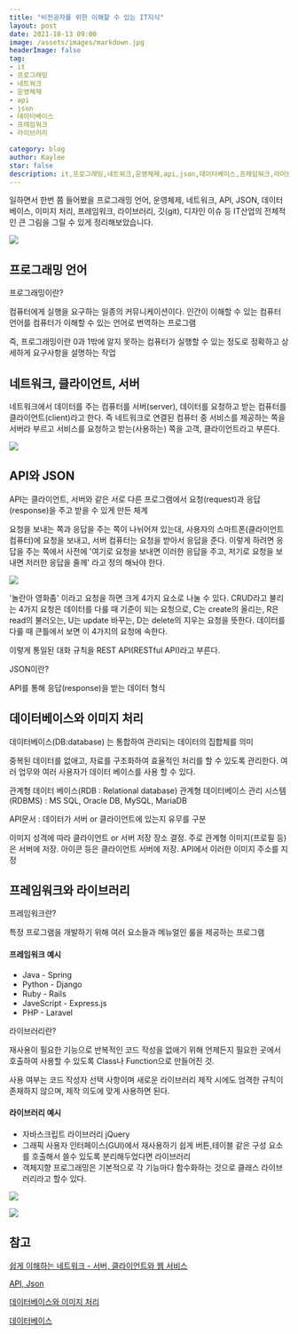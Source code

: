 ```yaml
---
title: "비전공자를 위한 이해할 수 있는 IT지식"
layout: post
date: 2021-10-13 09:00
image: /assets/images/markdown.jpg
headerImage: false
tag:
- it
- 프로그래밍
- 네트워크
- 운영체제
- api
- json
- 데이터베이스
- 프레임워크
- 라이브러리

category: blog
author: Kaylee
star: false
description: it,프로그래밍,네트워크,운영체제,api,json,데이터베이스,프레임워크,라이브러리
---
```





일하면서 한번 쯤 들어봤을 프로그래밍 언어, 운영체제, 네트워크, API, JSON, 데이터베이스, 이미지 처리, 프레임워크, 라이브러리, 깃(git), 디자인 이슈 등 IT산업의 전체적인 큰 그림을 그릴 수 있게 정리해보았습니다.

![](https://aws-code.d2.co.kr/kaylee/images/it/01.jpg)



## 프로그래밍 언어

프로그래밍이란? 

컴퓨터에게 실행을 요구하는 일종의 커뮤니케이션이다. 인간이 이해할 수 있는 컴퓨터 언어를 컴퓨터가 이해할 수 있는 언어로 번역하는 프로그램

즉, 프로그래밍이란 0과 1밖에 알지 못하는 컴퓨터가 실행할 수 있는 정도로 정확하고 상세하게 요구사항을 설명하는 작업



## 네트워크, 클라이언트, 서버

네트워크에서 데이터를 주는 컴퓨터를 서버(server), 데이터를 요청하고 받는 컴퓨터를 클라이언트(client)라고 한다. 즉 네트워크로 연결된 컴퓨터 중 서비스를 제공하는 쪽을 서버라 부르고 서비스를 요청하고 받는(사용하는) 쪽을 고객, 클라이언트라고 부른다.

![](https://aws-code.d2.co.kr/kaylee/images/it/02.png)

## API와 JSON

API는 클라이언트, 서버와 같은 서로 다른 프로그램에서 요청(request)과 응답(response)을 주고 받을 수 있게 만든 체계

요청을 보내는 쪽과 응답을 주는 쪽이 나뉘어져 있는대, 사용자의 스마트폰(클라이언트 컴퓨터)에 요청을 보내고, 서버 컴퓨터는 요청을 받아서 응답을 준다. 이렇게 하려면 응답을 주는 쪽에서 사전에 '여기로 요청을 보내면 이러한 응답을 주고, 저기로 요청을 보내면 저러한 응답을 줄께' 라고 정의 해놔야 한다.

![](https://aws-code.d2.co.kr/kaylee/images/it/03.png)

'놀란아 영화좀' 이라고 요청을 하면 크게 4가지 요소로 나눌 수 있다. CRUD라고 불리는 4가지 요청은 데이터를 다룰 때 기준이 되는 요청으로, C는 create의 올리는, R은 read의 불러오는, U는 update 바꾸는, D는 delete의 지우는 요청을 뜻한다. 데이터를 다룰 때 큰틀에서 보면 이 4가지의 요청에 속한다. 

이렇게 통일된 대화 규칙을 REST API(RESTful API)라고 부른다.



JSON이란?

API를 통해 응답(response)을 받는 데이터 형식



## 데이터베이스와 이미지 처리

데이터베이스(DB:database) 는 통합하여 관리되는 데이터의 집합체를 의미

중복된 데이터를 없애고, 자료를 구조화하여 효율적인 처리를 할 수 있도록 관리한다. 여러 업무와 여러 사용자가 데이터 베이스를 사용 할 수 있다.

관계형 데이터 베이스(RDB : Relational database)
관계형 데이터베이스 관리 시스템(RDBMS) : MS SQL, Oracle DB, MySQL, MariaDB

API문서 : 데이터가 서버 or 클라이언트에 있는지 유무를 구분

이미지 성격에 따라 클라이언트 or 서버 저장 장소 결정. 주로 관계형 이미지(프로필 등)은 서버에 저장. 아이콘 등은 클라이언트 서버에 저장. API에서 이러한 이미지 주소를 지정



## 프레임워크와 라이브러리

프레임워크란?

특정 프로그램을 개발하기 위해 여러 요소들과 메뉴얼인 룰을 제공하는 프로그램

#### 프레임워크 예시

- Java - Spring
- Python - Django
- Ruby - Rails
- JaveScript - Express.js
- PHP - Laravel



라이브러리란?

재사용이 필요한 기능으로 반복적인 코드 작성을 없애기 위해 언제든지 필요한 곳에서 호출하여 사용할 수 있도록 Class나 Function으로 만들어진 것.

사용 여부는 코드 작성자 선택 사항이며 새로운 라이브러리 제작 시에도 엄격한 규칙이 존재하지 않으며, 제작 의도에 맞게 사용하면 된다.

#### 라이브러리 예시

- 자바스크립트 라이브러리 jQuery
- 그래픽 사용자 인터페이스(GUI)에서 재사용하기 쉽게 버튼,테이블 같은 구성 요소를 호출해서 쓸수 있도록 분리해두었다면 라이브러리
- 객체지향 프로그래밍은 기본적으로 각 기능마다 함수화하는 것으로 클래스 라이브러리라고 할수 있다.

![](https://aws-code.d2.co.kr/kaylee/images/it/04.png)

![](https://aws-code.d2.co.kr/kaylee/images/it/05.png)








## 참고

[쉽게 이해하는 네트워크 - 서버, 클라이언트와 웹 서비스](https://better-together.tistory.com/60)

[API, Json](https://brunch.co.kr/@businessinsight/65)

[데이터베이스와 이미지 처리](https://jangsang.tistory.com/29)

[데이터베이스](http://tcpschool.com/mysql/DB)

